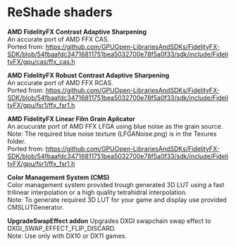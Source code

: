 # ReShade shaders
 
**AMD FidelityFX Contrast Adaptive Sharpening**  
An accurate port of AMD FFX CAS.  
Ported from: https://github.com/GPUOpen-LibrariesAndSDKs/FidelityFX-SDK/blob/54fbaafdc34716811751bea5032700e78f5a0f33/sdk/include/FidelityFX/gpu/cas/ffx_cas.h

**AMD FidelityFX Robust Contrast Adaptive Sharpening**  
An accurate port of AMD FFX RCAS.  
Ported from: https://github.com/GPUOpen-LibrariesAndSDKs/FidelityFX-SDK/blob/54fbaafdc34716811751bea5032700e78f5a0f33/sdk/include/FidelityFX/gpu/fsr1/ffx_fsr1.h

**AMD FidelityFX Linear Film Grain Aplicator**  
An acucurate port of AMD FFX LFGA using blue noise as the grain source.  
Note: The required blue noise texture (LFGANoise.png) is in the Texures folder.  
Ported from: https://github.com/GPUOpen-LibrariesAndSDKs/FidelityFX-SDK/blob/54fbaafdc34716811751bea5032700e78f5a0f33/sdk/include/FidelityFX/gpu/fsr1/ffx_fsr1.h

**Color Management System (CMS)**  
Color management system provided trough generated 3D LUT using a fast trilinear interpolation or a high quality tetrahidral interpolation.  
Note: To generate required 3D LUT for your game and display use provided CMSLUTGenerator.

**UpgradeSwapEffect addon**
Upgrades DXGI swapchain swap effect to DXGI_SWAP_EFFECT_FLIP_DISCARD.  
Note: Use only with DX10 or DX11 games.